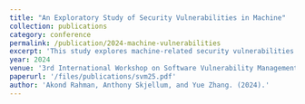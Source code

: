 ```yaml
---
title: "An Exploratory Study of Security Vulnerabilities in Machine"
collection: publications
category: conference
permalink: /publication/2024-machine-vulnerabilities
excerpt: 'This study explores machine-related security vulnerabilities and categorizes common patterns.'
year: 2024
venue: '3rd International Workshop on Software Vulnerability Management (SVM 2025)'
paperurl: '/files/publications/svm25.pdf'
author: 'Akond Rahman, Anthony Skjellum, and Yue Zhang. (2024).'
---
```

